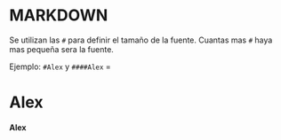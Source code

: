 # MARKDOWN

Se utilizan las ``#`` para definir el tamaño de la fuente. Cuantas mas ``#`` haya mas pequeña sera la fuente.

Ejemplo: ``#Alex`` y ``####Alex`` = 

# Alex 
#### Alex
